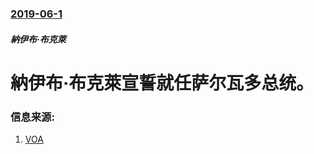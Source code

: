 ### [2019-06-1](/news/2019/06/1/index.md)

##### 納伊布·布克萊
# 納伊布·布克萊宣誓就任萨尔瓦多总统。 




### 信息来源:

1. [VOA](https://www.voanews.com/a/el-salvador-president/4942233.html)
